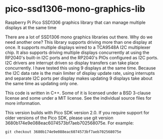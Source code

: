 # pico-ssd1306-mono-graphics-lib
Raspberry Pi Pico SSD1306 graphics library that can manage multiple displays at the same time

There are a lot of SSD1306 mono graphics libraries out there. Why do we need another one? This
library supports driving more than one display at once. It supports multiple displays wired to
a TCA9548A I2C multiplexer chip. It also supports driving multiple displays concurrently at
using the RP2040's built-in I2C ports and the RP2040's PIOs configured as I2C ports. I2C
drivers are interrupt driven so display transfers can take place concurrently. I have tested
this using 9 displays at the same time. Because the I2C data rate is the main limiter of display
update rate, using interrupts and separate I2C ports per display makes updating 9 displays take
about the same time as updating only one.

This code is written in C++. Some of it is licensed under a BSD 3-clause license and some under
a MIT license. See the individual source files for more information.

This version builds with Pico SDK version 2.0. If you require support for older versions of
the Pico SDK, please use git version 3680b174e9e088eac6074573bf7aeb702568075e. For example:
```
git checkout 3680b174e9e088eac6074573bf7aeb702568075e
```
